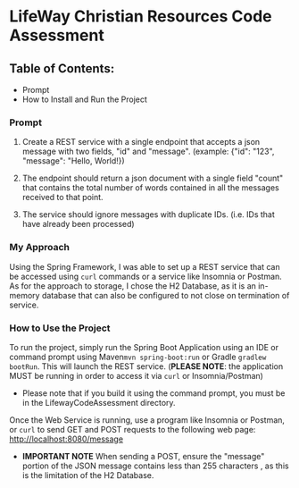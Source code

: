 #  LifeWay Christian Resources Code Assessment

## Table of Contents:
* Prompt
* How to Install and Run the Project

### Prompt
1. Create a REST service with a single endpoint that accepts a json message with two
fields, "id" and "message". (example: {"id": "123", "message": "Hello, World!})

2. The endpoint should return a json document with a single field "count" that contains the
total number of words contained in all the messages received to that point.

3. The service should ignore messages with duplicate IDs. (i.e. IDs that have already been processed)

### My Approach
Using the Spring Framework, I was able to set up a REST service that can be accessed using `curl` commands or a service like Insomnia or Postman.
As for the approach to storage, I chose the H2 Database, as it is an in-memory database that can also be configured to not close on termination of service.


### How to Use the Project
To run the project, simply run the Spring Boot Application using an IDE or command prompt using Maven`mvn spring-boot:run`
or Gradle `gradlew bootRun`. This will launch the REST service. (**PLEASE NOTE**: the application MUST be running in
order to access it via `curl` or Insomnia/Postman)
* Please note  that if you build it using the command prompt, you must be in the LifewayCodeAssessment directory.

Once the Web Service is running, use a program like Insomnia or Postman, or `curl` to send GET and POST
requests to the following web page: [http://localhost:8080/message](http://localhost:8080/message)
* **IMPORTANT NOTE** When sending a POST, ensure the "message" portion of the JSON message contains
 less than 255 characters , as this is the limitation of the H2 Database.
